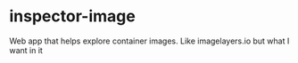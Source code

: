 # inspector-image
Web app that helps explore container images. Like imagelayers.io but what I want in it
